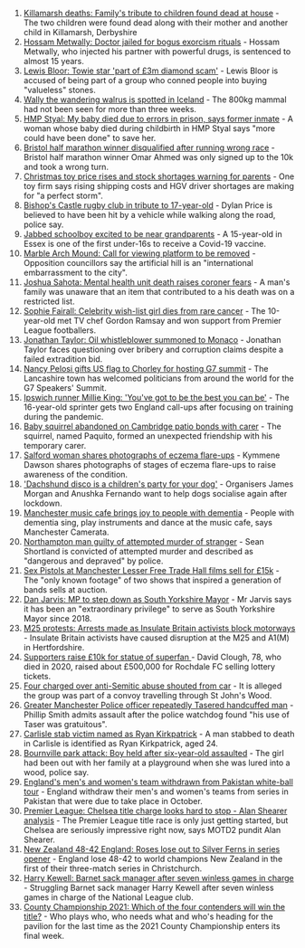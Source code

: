 1. [Killamarsh deaths: Family's tribute to children found dead at house](https://www.bbc.co.uk/news/uk-england-derbyshire-58622164?at_medium=RSS&at_campaign=KARANGA) - The two children were found dead along with their mother and another child in Killamarsh, Derbyshire
2. [Hossam Metwally: Doctor jailed for bogus exorcism rituals](https://www.bbc.co.uk/news/uk-england-humber-58596705?at_medium=RSS&at_campaign=KARANGA) - Hossam Metwally, who injected his partner with powerful drugs, is sentenced to almost 15 years.
3. [Lewis Bloor: Towie star 'part of £3m diamond scam'](https://www.bbc.co.uk/news/uk-england-essex-58632294?at_medium=RSS&at_campaign=KARANGA) - Lewis Bloor is accused of being part of a group who conned people into buying "valueless" stones.
4. [Wally the wandering walrus is spotted in Iceland](https://www.bbc.co.uk/news/uk-england-cornwall-58632372?at_medium=RSS&at_campaign=KARANGA) - The 800kg mammal had not been seen for more than three weeks.
5. [HMP Styal: My baby died due to errors in prison, says former inmate](https://www.bbc.co.uk/news/uk-england-manchester-58598608?at_medium=RSS&at_campaign=KARANGA) - A woman whose baby died during childbirth in HMP Styal says "more could have been done" to save her.
6. [Bristol half marathon winner disqualified after running wrong race](https://www.bbc.co.uk/news/uk-england-bristol-58623893?at_medium=RSS&at_campaign=KARANGA) - Bristol half marathon winner Omar Ahmed was only signed up to the 10k and took a wrong turn.
7. [Christmas toy price rises and stock shortages warning for parents](https://www.bbc.co.uk/news/uk-england-shropshire-58629620?at_medium=RSS&at_campaign=KARANGA) - One toy firm says rising shipping costs and HGV driver shortages are making for "a perfect storm".
8. [Bishop's Castle rugby club in tribute to 17-year-old](https://www.bbc.co.uk/news/uk-england-shropshire-58627746?at_medium=RSS&at_campaign=KARANGA) - Dylan Price is believed to have been hit by a vehicle while walking along the road, police say.
9. [Jabbed schoolboy excited to be near grandparents](https://www.bbc.co.uk/news/uk-england-essex-58626803?at_medium=RSS&at_campaign=KARANGA) - A 15-year-old in Essex is one of the first under-16s to receive a Covid-19 vaccine.
10. [Marble Arch Mound: Call for viewing platform to be removed](https://www.bbc.co.uk/news/uk-england-london-58629857?at_medium=RSS&at_campaign=KARANGA) - Opposition councillors say the artificial hill is an "international embarrassment to the city".
11. [Joshua Sahota: Mental health unit death raises coroner fears](https://www.bbc.co.uk/news/uk-england-suffolk-58624265?at_medium=RSS&at_campaign=KARANGA) - A man's family was unaware that an item that contributed to a his death was on a restricted list.
12. [Sophie Fairall: Celebrity wish-list girl dies from rare cancer](https://www.bbc.co.uk/news/uk-england-hampshire-58623969?at_medium=RSS&at_campaign=KARANGA) - The 10-year-old met TV chef Gordon Ramsay and won support from Premier League footballers.
13. [Jonathan Taylor: Oil whistleblower summoned to Monaco](https://www.bbc.co.uk/news/uk-england-hampshire-58587523?at_medium=RSS&at_campaign=KARANGA) - Jonathan Taylor faces questioning over bribery and corruption claims despite a failed extradition bid.
14. [Nancy Pelosi gifts US flag to Chorley for hosting G7 summit](https://www.bbc.co.uk/news/uk-england-lancashire-58622941?at_medium=RSS&at_campaign=KARANGA) - The Lancashire town has welcomed politicians from around the world for the G7 Speakers' Summit.
15. [Ipswich runner Millie King: 'You've got to be the best you can be'](https://www.bbc.co.uk/news/uk-england-suffolk-58587558?at_medium=RSS&at_campaign=KARANGA) - The 16-year-old sprinter gets two England call-ups after focusing on training during the pandemic.
16. [Baby squirrel abandoned on Cambridge patio bonds with carer](https://www.bbc.co.uk/news/uk-england-cambridgeshire-58599762?at_medium=RSS&at_campaign=KARANGA) - The squirrel, named Paquito, formed an unexpected friendship with his temporary carer.
17. [Salford woman shares photographs of eczema flare-ups](https://www.bbc.co.uk/news/uk-england-manchester-58604788?at_medium=RSS&at_campaign=KARANGA) - Kymmene Dawson shares photographs of stages of eczema flare-ups to raise awareness of the condition.
18. ['Dachshund disco is a children's party for your dog'](https://www.bbc.co.uk/news/uk-england-leicestershire-58547748?at_medium=RSS&at_campaign=KARANGA) - Organisers James Morgan and Anushka Fernando want to help dogs socialise again after lockdown.
19. [Manchester music cafe brings joy to people with dementia](https://www.bbc.co.uk/news/uk-england-manchester-58595926?at_medium=RSS&at_campaign=KARANGA) - People with dementia sing, play instruments and dance at the music cafe, says Manchester Camerata.
20. [Northampton man guilty of attempted murder of stranger](https://www.bbc.co.uk/news/uk-england-northamptonshire-58609282?at_medium=RSS&at_campaign=KARANGA) - Sean Shortland is convicted of attempted murder and described as "dangerous and depraved" by police.
21. [Sex Pistols at Manchester Lesser Free Trade Hall films sell for £15k](https://www.bbc.co.uk/news/uk-england-manchester-58557782?at_medium=RSS&at_campaign=KARANGA) - The "only known footage" of two shows that inspired a generation of bands sells at auction.
22. [Dan Jarvis: MP to step down as South Yorkshire Mayor](https://www.bbc.co.uk/news/uk-england-south-yorkshire-58626488?at_medium=RSS&at_campaign=KARANGA) - Mr Jarvis says it has been an "extraordinary privilege" to serve as South Yorkshire Mayor since 2018.
23. [M25 protests: Arrests made as Insulate Britain activists block motorways](https://www.bbc.co.uk/news/uk-england-beds-bucks-herts-58622088?at_medium=RSS&at_campaign=KARANGA) - Insulate Britain activists have caused disruption at the M25 and A1(M) in Hertfordshire.
24. [Supporters raise £10k for statue of superfan ](https://www.bbc.co.uk/news/uk-england-manchester-58560855?at_medium=RSS&at_campaign=KARANGA) - David Clough, 78, who died in 2020, raised about £500,000 for Rochdale FC selling lottery tickets.
25. [Four charged over anti-Semitic abuse shouted from car](https://www.bbc.co.uk/news/uk-england-london-58621498?at_medium=RSS&at_campaign=KARANGA) - It is alleged the group was part of a convoy travelling through St John's Wood.
26. [Greater Manchester Police officer repeatedly Tasered handcuffed man](https://www.bbc.co.uk/news/uk-england-manchester-58622937?at_medium=RSS&at_campaign=KARANGA) - Phillip Smith admits assault after the police watchdog found "his use of Taser was gratuitous".
27. [Carlisle stab victim named as Ryan Kirkpatrick](https://www.bbc.co.uk/news/uk-england-cumbria-58621619?at_medium=RSS&at_campaign=KARANGA) - A man stabbed to death in Carlisle is identified as Ryan Kirkpatrick, aged 24.
28. [Bournville park attack: Boy held after six-year-old assaulted](https://www.bbc.co.uk/news/uk-england-birmingham-58614918?at_medium=RSS&at_campaign=KARANGA) - The girl had been out with her family at a playground when she was lured into a wood, police say.
29. [England's men's and women's team withdrawn from Pakistan white-ball tour](https://www.bbc.co.uk/sport/cricket/58629482?at_medium=RSS&at_campaign=KARANGA) - England withdraw their men's and women's teams from series in Pakistan that were due to take place in October.
30. [Premier League: Chelsea title charge looks hard to stop - Alan Shearer analysis](https://www.bbc.co.uk/sport/football/58611968?at_medium=RSS&at_campaign=KARANGA) - The Premier League title race is only just getting started, but Chelsea are seriously impressive right now, says MOTD2 pundit Alan Shearer.
31. [New Zealand 48-42 England: Roses lose out to Silver Ferns in series opener](https://www.bbc.co.uk/sport/netball/58622426?at_medium=RSS&at_campaign=KARANGA) - England lose 48-42 to world champions New Zealand in the first of their three-match series in Christchurch.
32. [Harry Kewell: Barnet sack manager after seven winless games in charge](https://www.bbc.co.uk/sport/football/58625601?at_medium=RSS&at_campaign=KARANGA) - Struggling Barnet sack manager Harry Kewell after seven winless games in charge of the National League club.
33. [County Championship 2021: Which of the four contenders will win the title?](https://www.bbc.co.uk/sport/cricket/58619733?at_medium=RSS&at_campaign=KARANGA) - Who plays who, who needs what and who's heading for the pavilion for the last time as the 2021 County Championship enters its final week.
